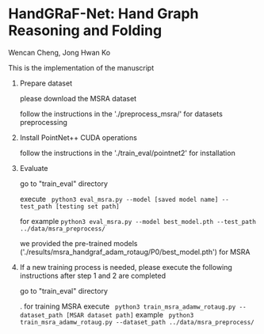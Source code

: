 # HandGRaF-Net: Hand Graph Reasoning and Folding
Wencan Cheng, Jong Hwan Ko

This is the implementation of the manuscript

1. Prepare dataset 

    please download the MSRA dataset

    follow the instructions in the './preprocess_msra/' for datasets preprocessing 

2. Install PointNet++ CUDA operations

    follow the instructions in the './train_eval/pointnet2' for installation 

3. Evaluate

    go to "train_eval" directory

    execute ``` python3 eval_msra.py --model [saved model name] --test_path [testing set path]```

    for example 
    ```python3 eval_msra.py --model best_model.pth --test_path ../data/msra_preprocess/```

    we provided the pre-trained models ('./results/msra_handgraf_adam_rotaug/P0/best_model.pth') for MSRA

4. If a new training process is needed, please execute the following instructions after step 1 and 2 are completed

   go to "train_eval" directory

   . for training MSRA
    execute ``` python3 train_msra_adamw_rotaug.py --dataset_path [MSAR dataset path]```
    example ``` python3 train_msra_adamw_rotaug.py --dataset_path ../data/msra_preprocess/```